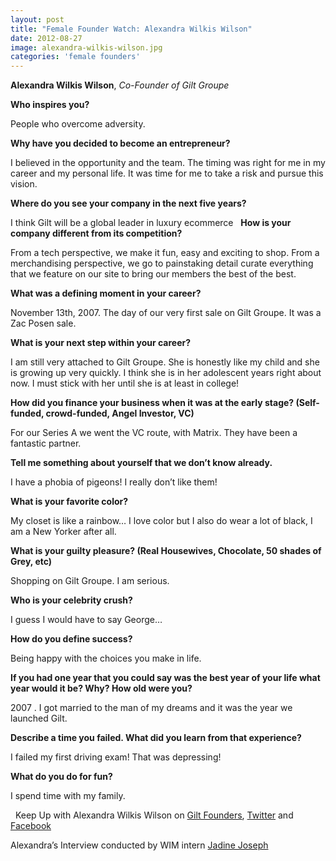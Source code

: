 ```yaml
---
layout: post
title: "Female Founder Watch: Alexandra Wilkis Wilson"
date: 2012-08-27
image: alexandra-wilkis-wilson.jpg
categories: 'female founders'
---
```


__Alexandra Wilkis Wilson__, 
_Co-Founder of Gilt Groupe_

__Who inspires you?__

People who overcome adversity.

__Why have you decided to become an entrepreneur?__

I believed in the opportunity and the team. The timing was right for me in my career and my personal life. It was time for me to take a risk and pursue this vision.

__Where do you see your company in the next five years?__

I think Gilt will be a global leader in luxury ecommerce
 
__How is your company different from its competition?__

From a tech perspective, we make it fun, easy and exciting to shop. From a merchandising perspective, we go to painstaking detail curate everything that we feature on our site to bring our members the best of the best.

__What was a defining moment in your career?__

November 13th, 2007. The day of our very first sale on Gilt Groupe. It was a Zac Posen sale.

__What is your next step within your career?__

I am still very attached to Gilt Groupe. She is honestly like my child and she is growing up very quickly. I think she is in her adolescent years right about now. I must stick with her until she is at least in college!

__How did you finance your business when it was at the early stage? (Self-funded, crowd-funded, Angel Investor, VC)__

For our Series A we went the VC route, with Matrix. They have been a fantastic partner. 

__Tell me something about yourself that we don’t know already.__

I have a phobia of pigeons! I really don’t like them!

__What is your favorite color?__

My closet is like a rainbow… I love color but I also do wear a lot of black, I am a New Yorker after all. 

__What is your guilty pleasure? (Real Housewives, Chocolate, 50 shades of Grey, etc)__

Shopping on Gilt Groupe. I am serious.

__Who is your celebrity crush?__

I guess I would have to say George…

__How do you define success?__

Being happy with the choices you make in life.

__If you had one year that you could say was the best year of your life what year would it be? Why? How old were you?__

 2007 . I got married to the man of my dreams and it was the year we launched Gilt.

__Describe a time you failed. What did you learn from that experience?__

I failed my first driving exam! That was depressing! 

__What do you do for fun?__

I spend time with my family.

 
Keep Up with Alexandra Wilkis Wilson on [Gilt Founders][gilt], [Twitter][twitter] and [Facebook][facebook]

Alexandra’s Interview conducted by WIM intern [Jadine Joseph][jadine]


[gilt]:http://www.giltfounders.com
[twitter]:http://www.twitter.com/giltalexandra
[facebook]:http://facebook.com/AlexandraWilkisWilson
[jadine]:http://twitter.com/JadELITE

